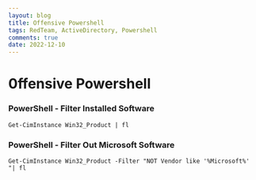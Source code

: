 ```yaml
---
layout: blog
title: Offensive Powershell
tags: RedTeam, ActiveDirectory, Powershell
comments: true
date: 2022-12-10
---
```


# 0ffensive Powershell

### PowerShell - Filter Installed Software

    Get-CimInstance Win32_Product | fl
    
### PowerShell - Filter Out Microsoft Software

    Get-CimInstance Win32_Product -Filter "NOT Vendor like '%Microsoft%'  "| fl
